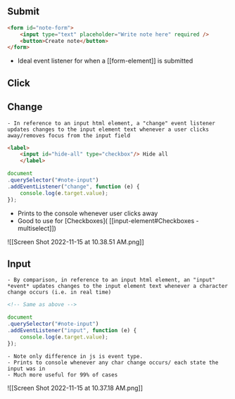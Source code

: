 ## Submit
```html
<form id="note-form">
	<input type="text" placeholder="Write note here" required />
	<button>Create note</button>
</form>
```
- Ideal event listener for when a [[form-element]] is submitted

## Click 


## Change
	- In reference to an input html element, a "change" event listener updates changes to the input element text whenever a user clicks away/removes focus from the input field
```html
<label>
	<input id="hide-all" type="checkbox"/> Hide all
	</label>
```

```js
document
.querySelector("#note-input")
.addEventListener("change", function (e) {
	console.log(e.target.value);
});
```
- Prints to the console whenever user clicks away
- Good to use for [Checkboxes](
[[input-element#Checkboxes - multiselect]])

![[Screen Shot 2022-11-15 at 10.38.51 AM.png]]

## Input
	- By comparison, in reference to an input html element, an "input" *event* updates changes to the input element text whenever a character change occurs (i.e. in real time)
```html
<!-- Same as above -->
```

```js
document
.querySelector("#note-input")
.addEventListener("input", function (e) {
	console.log(e.target.value);
});
```
	- Note only difference in js is event type. 
	- Prints to console whenever any char change occurs/ each state the input was in
	- Much more useful for 99% of cases

![[Screen Shot 2022-11-15 at 10.37.18 AM.png]]




